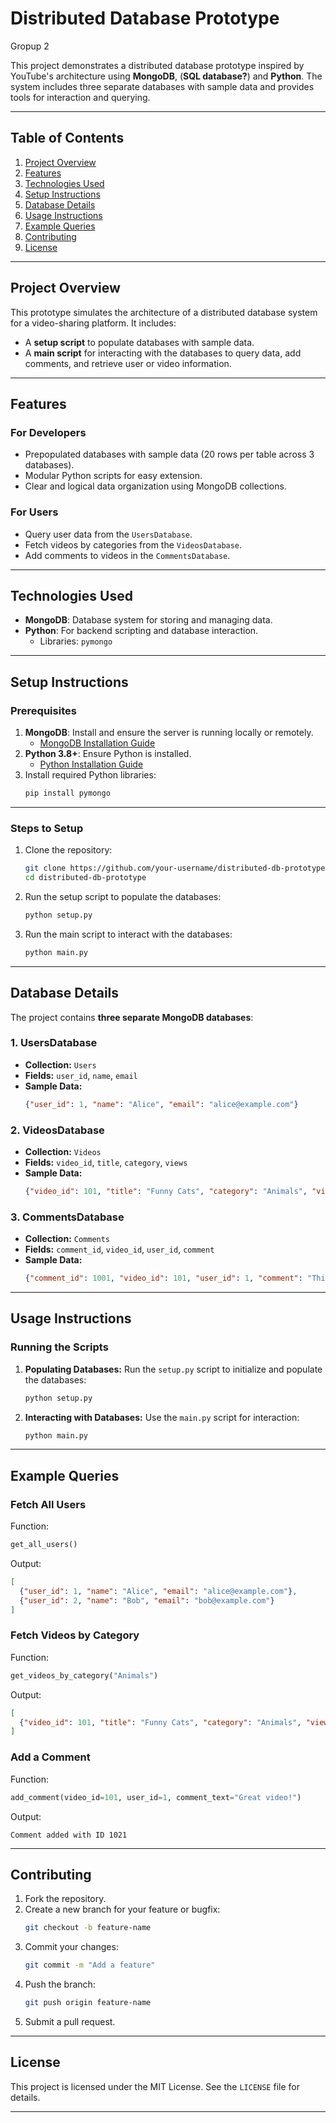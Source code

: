 # Distributed Database Prototype
Gropup 2

This project demonstrates a distributed database prototype inspired by YouTube's architecture using **MongoDB**, (**SQL database?**) and **Python**. The system includes three separate databases with sample data and provides tools for interaction and querying.

---

## Table of Contents
1. [Project Overview](#project-overview)
2. [Features](#features)
3. [Technologies Used](#technologies-used)
4. [Setup Instructions](#setup-instructions)
5. [Database Details](#database-details)
6. [Usage Instructions](#usage-instructions)
7. [Example Queries](#example-queries)
8. [Contributing](#contributing)
9. [License](#license)

---

## Project Overview

This prototype simulates the architecture of a distributed database system for a video-sharing platform. It includes:
- A **setup script** to populate databases with sample data.
- A **main script** for interacting with the databases to query data, add comments, and retrieve user or video information.

---

## Features

### For Developers
- Prepopulated databases with sample data (20 rows per table across 3 databases).
- Modular Python scripts for easy extension.
- Clear and logical data organization using MongoDB collections.

### For Users
- Query user data from the `UsersDatabase`.
- Fetch videos by categories from the `VideosDatabase`.
- Add comments to videos in the `CommentsDatabase`.

---

## Technologies Used
- **MongoDB**: Database system for storing and managing data.
- **Python**: For backend scripting and database interaction.
  - Libraries: `pymongo`

---

## Setup Instructions

### Prerequisites
1. **MongoDB**: Install and ensure the server is running locally or remotely.
   - [MongoDB Installation Guide](https://www.mongodb.com/docs/manual/installation/)
2. **Python 3.8+**: Ensure Python is installed.
   - [Python Installation Guide](https://www.python.org/downloads/)
3. Install required Python libraries:
   ```bash
   pip install pymongo
   ```

---

### Steps to Setup
1. Clone the repository:
   ```bash
   git clone https://github.com/your-username/distributed-db-prototype.git
   cd distributed-db-prototype
   ```
2. Run the setup script to populate the databases:
   ```bash
   python setup.py
   ```
3. Run the main script to interact with the databases:
   ```bash
   python main.py
   ```

---

## Database Details

The project contains **three separate MongoDB databases**:

### 1. UsersDatabase
- **Collection:** `Users`
- **Fields:** `user_id`, `name`, `email`
- **Sample Data:**
  ```json
  {"user_id": 1, "name": "Alice", "email": "alice@example.com"}
  ```

### 2. VideosDatabase
- **Collection:** `Videos`
- **Fields:** `video_id`, `title`, `category`, `views`
- **Sample Data:**
  ```json
  {"video_id": 101, "title": "Funny Cats", "category": "Animals", "views": 1000}
  ```

### 3. CommentsDatabase
- **Collection:** `Comments`
- **Fields:** `comment_id`, `video_id`, `user_id`, `comment`
- **Sample Data:**
  ```json
  {"comment_id": 1001, "video_id": 101, "user_id": 1, "comment": "This is hilarious!"}
  ```

---

## Usage Instructions

### Running the Scripts
1. **Populating Databases:**
   Run the `setup.py` script to initialize and populate the databases:
   ```bash
   python setup.py
   ```

2. **Interacting with Databases:**
   Use the `main.py` script for interaction:
   ```bash
   python main.py
   ```

---

## Example Queries

### Fetch All Users
Function:
```python
get_all_users()
```
Output:
```json
[
  {"user_id": 1, "name": "Alice", "email": "alice@example.com"},
  {"user_id": 2, "name": "Bob", "email": "bob@example.com"}
]
```

### Fetch Videos by Category
Function:
```python
get_videos_by_category("Animals")
```
Output:
```json
[
  {"video_id": 101, "title": "Funny Cats", "category": "Animals", "views": 1000}
]
```

### Add a Comment
Function:
```python
add_comment(video_id=101, user_id=1, comment_text="Great video!")
```
Output:
```plaintext
Comment added with ID 1021
```

---

## Contributing

1. Fork the repository.
2. Create a new branch for your feature or bugfix:
   ```bash
   git checkout -b feature-name
   ```
3. Commit your changes:
   ```bash
   git commit -m "Add a feature"
   ```
4. Push the branch:
   ```bash
   git push origin feature-name
   ```
5. Submit a pull request.

---

## License

This project is licensed under the MIT License. See the `LICENSE` file for details.

---
